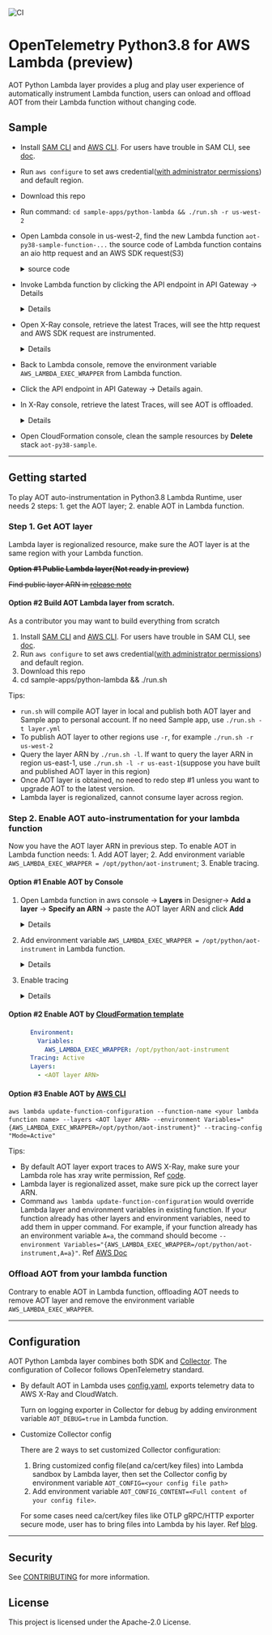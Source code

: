 ![CI](https://github.com/aws-observability/aws-otel-lambda/workflows/CI/badge.svg)
# OpenTelemetry Python3.8 for AWS Lambda (preview)
AOT Python Lambda layer provides a plug and play user experience of automatically instrument Lambda function, users can onload and offload AOT from their Lambda function without changing code. 

## Sample
- Install [SAM CLI](https://docs.aws.amazon.com/serverless-application-model/latest/developerguide/serverless-sam-cli-install.html) and [AWS CLI](https://docs.aws.amazon.com/cli/latest/userguide/install-cliv2.html). For users have trouble in SAM CLI, see [doc](docs/misc/sam.md).
- Run `aws configure` to set aws credential([with administrator permissions](https://docs.aws.amazon.com/serverless-application-model/latest/developerguide/serverless-sam-cli-install-mac.html#serverless-sam-cli-install-mac-iam-permissions)) and default region.
- Download this repo
- Run command: `cd sample-apps/python-lambda && ./run.sh -r us-west-2`
- Open Lambda console in us-west-2, find the new Lambda function `aot-py38-sample-function-...`
the source code of Lambda function contains an aio http request and an AWS SDK request(S3)
    <details><summary>source code</summary>

    ```python
    def lambda_handler(event, context):

        loop = asyncio.get_event_loop()
        loop.run_until_complete(callAioHttp())

        for bucket in s3.buckets.all():
            print(bucket.name)

        return {"statusCode": 200}
    ```
    </details>

- Invoke Lambda function by clicking the API endpoint in API Gateway -> Details
    <details>

    ![](./docs/images/sample1.png)

    </details>

- Open X-Ray console, retrieve the latest Traces, will see the http request and AWS SDK request are instrumented.

    <details>

    ![](./docs/images/sample2.png)

    </details>

- Back to Lambda console, remove the environment variable `AWS_LAMBDA_EXEC_WRAPPER` from Lambda function.
- Click the API endpoint in API Gateway -> Details again.
- In X-Ray console, retrieve the latest Traces, will see AOT is offloaded.

    <details>

    ![](./docs/images/sample3.png)

    </details>

- Open CloudFormation console, clean the sample resources by **Delete** stack `aot-py38-sample`.

***

## Getting started
To play AOT auto-instrumentation in Python3.8 Lambda Runtime, user needs 2 steps: 1. get the AOT layer; 2. enable AOT in Lambda function.

### Step 1. Get AOT layer
Lambda layer is regionalized resource, make sure the AOT layer is at the same region with your Lambda function.

~~**Option #1 Public Lambda layer(Not ready in preview)**~~

~~Find public layer ARN in [release note](docs/release-notes/py38.md)~~

#### Option #2 Build AOT Lambda layer from scratch. 

As a contributor you may want to build everything from scratch
1. Install [SAM CLI](https://docs.aws.amazon.com/serverless-application-model/latest/developerguide/serverless-sam-cli-install.html) and [AWS CLI](https://docs.aws.amazon.com/cli/latest/userguide/install-cliv2.html). For users have trouble in SAM CLI, see [doc](docs/misc/sam.md).
2. Run `aws configure` to set aws credential([with administrator permissions](https://docs.aws.amazon.com/serverless-application-model/latest/developerguide/serverless-sam-cli-install-mac.html#serverless-sam-cli-install-mac-iam-permissions)) and default region.
2. Download this repo
3. cd sample-apps/python-lambda && ./run.sh 

Tips:
- `run.sh` will compile AOT layer in local and publish both AOT layer and Sample app to personal account. If no need Sample app, use `./run.sh -t layer.yml`
- To publish AOT layer to other regions use `-r`, for example `./run.sh -r us-west-2`
- Query the layer ARN by `./run.sh -l`. If want to query the layer ARN in region us-east-1, use `./run.sh -l -r us-east-1`(suppose you have built and published AOT layer in this region)
- Once AOT layer is obtained, no need to redo step #1 unless you want to upgrade AOT to the latest version.
- Lambda layer is regionalized, cannot consume layer across region.


### Step 2. Enable AOT auto-instrumentation for your lambda function

Now you have the AOT layer ARN in previous step. To enable AOT in Lambda function needs: 1. Add AOT layer; 2. Add environment variable `AWS_LAMBDA_EXEC_WRAPPER = /opt/python/aot-instrument`; 3. Enable tracing. 

#### Option #1 Enable AOT by Console

1. Open Lambda function in aws console -> **Layers** in Designer-> **Add a layer** -> **Specify an ARN** -> paste the AOT layer ARN and click **Add**

    <details>

    ![](./docs/images/sample4.png)

    </details>

2. Add environment variable `AWS_LAMBDA_EXEC_WRAPPER = /opt/python/aot-instrument` in Lambda function.

    <details>

    ![](./docs/images/sample5.png)

    </details>

3. Enable tracing

    <details>

    ![](./docs/images/sample6.png)

    </details>


#### Option #2 Enable AOT by [CloudFormation template](https://docs.amazonaws.cn/en_us/lambda/latest/dg/configuration-layers.html#configuration-layers-cloudformation)

```yaml
      Environment:
        Variables:
          AWS_LAMBDA_EXEC_WRAPPER: /opt/python/aot-instrument
      Tracing: Active
      Layers:
        - <AOT layer ARN>
```

#### Option #3 Enable AOT by [AWS CLI](https://docs.aws.amazon.com/cli/latest/reference/lambda/update-function-configuration.html)

```shell
aws lambda update-function-configuration --function-name <your lambda function name> --layers <AOT layer ARN> --environment Variables="{AWS_LAMBDA_EXEC_WRAPPER=/opt/python/aot-instrument}" --tracing-config "Mode=Active"
```
Tips:
- By default AOT layer export traces to AWS X-Ray, make sure your Lambda role has xray write permission, Ref [code](template.yml#L23).
- Lambda layer is regionalized asset, make sure pick up the correct layer ARN.
- Command `aws lambda update-function-configuration` would override Lambda layer and environment variables in existing function. If your function already has other layers and environment variables, need to add them in upper command. For example, if your function already has an environment variable `A=a`, the command should become `--environment Variables="{AWS_LAMBDA_EXEC_WRAPPER=/opt/python/aot-instrument,A=a}"`. Ref [AWS Doc](https://docs.aws.amazon.com/cli/latest/reference/lambda/update-function-configuration.html)



### Offload AOT from your lambda function
Contrary to enable AOT in Lambda function, offloading AOT needs to remove AOT layer and remove the environment variable `AWS_LAMBDA_EXEC_WRAPPER`.

***

## Configuration
AOT Python Lambda layer combines both SDK and [Collector](https://github.com/aws-observability/aws-otel-collector#overview). The configuration of Collecor follows OpenTelemetry standard.

- By default AOT in Lambda uses [config.yaml](../../extensions/aoc-extension/config.yaml), exports telemetry data to AWS X-Ray and CloudWatch.

    Turn on logging exporter in Collector for debug by adding environment variable `AOT_DEBUG=true` in Lambda function.

- Customize Collector config
    
    There are 2 ways to set customized Collector configuration:
    1. Bring customized config file(and ca/cert/key files) into Lambda sandbox by Lambda layer, then set the Collector config by environment variable `AOT_CONFIG=<your config file path>` 
    2. Add environment variable `AOT_CONFIG_CONTENT=<Full content of your config file>`.
    
    For some cases need ca/cert/key files like OTLP gRPC/HTTP exporter secure mode, user has to bring files into Lambda by his layer. Ref [blog](https://dev.to/leading-edje/aws-lambda-layer-for-private-certificates-465j).
    
***

## Security

See [CONTRIBUTING](CONTRIBUTING.md#security-issue-notifications) for more information.

## License

This project is licensed under the Apache-2.0 License.

